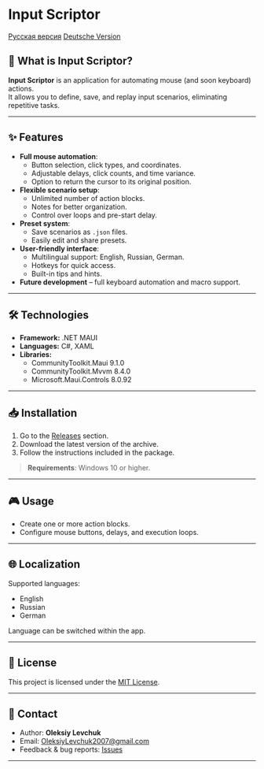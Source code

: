 # Input Scriptor

[Русская версия](Various/README.ru.md)	[Deutsche Version](Various/README.de.md)

## 🚀 What is Input Scriptor?
**Input Scriptor** is an application for automating mouse (and soon keyboard) actions.  
It allows you to define, save, and replay input scenarios, eliminating repetitive tasks.

---

## ✨ Features
- **Full mouse automation**:
  - Button selection, click types, and coordinates.
  - Adjustable delays, click counts, and time variance.
  - Option to return the cursor to its original position.
- **Flexible scenario setup**:
  - Unlimited number of action blocks.
  - Notes for better organization.
  - Control over loops and pre-start delay.
- **Preset system**:
  - Save scenarios as `.json` files.
  - Easily edit and share presets.
- **User-friendly interface**:
  - Multilingual support: English, Russian, German.
  - Hotkeys for quick access.
  - Built-in tips and hints.
- **Future development** – full keyboard automation and macro support.

---

## 🛠 Technologies
- **Framework:** .NET MAUI  
- **Languages:** C#, XAML  
- **Libraries:**  
  - CommunityToolkit.Maui 9.1.0  
  - CommunityToolkit.Mvvm 8.4.0  
  - Microsoft.Maui.Controls 8.0.92  

---

## 📥 Installation
1. Go to the [Releases](https://github.com/LeWX7/InputScriptor/Installation) section.  
2. Download the latest version of the archive.  
3. Follow the instructions included in the package.  

> **Requirements**: Windows 10 or higher.

---

## 🎮 Usage
- Create one or more action blocks.  
- Configure mouse buttons, delays, and execution loops.

---

## 🌐 Localization
Supported languages:
- English
- Russian
- German  

Language can be switched within the app.

---

## 📄 License
This project is licensed under the [MIT License](LICENSE).

---

## 📧 Contact
- Author: **Oleksiy Levchuk**  
- Email: OleksiyLevchuk2007@gmail.com  
- Feedback & bug reports: [Issues](https://github.com/LeWX7/InputScriptor/issues)  

---
